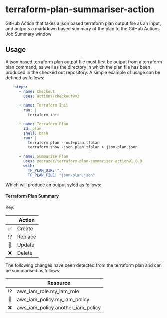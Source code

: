 # terraform-plan-summariser-action

GitHub Action that takes a json based terraform plan output file as an input, and outputs a markdown based summary of the plan to the GitHub Actions Job Summary window

## Usage

A json based terraform plan output file must first be output from a terraform plan command, as well as the directory in which the plan file has been produced in the checked out repository. A simple example of usage can be defined as follows:

```yaml
    steps:
      - name: Checkout
        uses: actions/checkout@v3

      - name: Terraform Init
        run: |
          terraform init

      - name: Terraform Plan
        id: plan
        shell: bash
        run: |
          terraform plan --out=plan.tfplan
          terraform show -json plan.tfplan > json-plan.json
      
      - name: Summarise Plan
        uses: zedrazer/terraform-plan-summariser-action@1.0.0
        with:
          TF_PLAN_DIR: "."
          TF_PLAN_FILE: "json-plan.json"
```

Which will produce an output syled as follows:

#### Terraform Plan Summary

Key:

|                       | Action |
| -----------           | -------------- |
| :white_check_mark:    | Create |
| :interrobang:         | Replace |
| :wrench:              | Update |
| :x:                   | Delete |

The following changes have been detected from the terraform plan and can be summarised as follows:

|             | Resource |
| ----------- | -------------- |
| :interrobang: | aws_iam_role.my_iam_role |
| :wrench: | aws_iam_policy.my_iam_policy |
| :x:      | aws_iam_policy.another_iam_policy |

